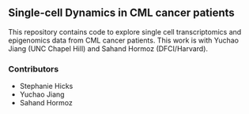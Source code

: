 ## Single-cell Dynamics in CML cancer patients

This repository contains code to explore single cell transcriptomics and epigenomics data from CML cancer patients. This work is with Yuchao Jiang (UNC Chapel Hill) and Sahand Hormoz (DFCI/Harvard). 

### Contributors

* Stephanie Hicks 
* Yuchao Jiang 
* Sahand Hormoz

